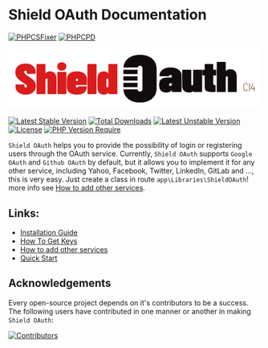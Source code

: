 # Shield OAuth Documentation
[![PHPCSFixer](https://github.com/datamweb/shield-oauth/actions/workflows/phpcsfixer.yml/badge.svg)](https://github.com/datamweb/shield-oauth/actions/workflows/phpcsfixer.yml)
[![PHPCPD](https://github.com/datamweb/shield-oauth/actions/workflows/phpcpd.yml/badge.svg)](https://github.com/datamweb/shield-oauth/actions/workflows/phpcpd.yml)

<p align="center"><img src="/images/shieldOAuthLogo.png" alt="Logo Shield OAuth"></p>

[![Latest Stable Version](http://poser.pugx.org/datamweb/shield-oauth/v?style=for-the-badge)](https://packagist.org/packages/datamweb/shield-oauth) [![Total Downloads](http://poser.pugx.org/datamweb/shield-oauth/downloads?style=for-the-badge)](https://packagist.org/packages/datamweb/shield-oauth) [![Latest Unstable Version](http://poser.pugx.org/datamweb/shield-oauth/v/unstable?style=for-the-badge)](https://packagist.org/packages/datamweb/shield-oauth) [![License](http://poser.pugx.org/datamweb/shield-oauth/license?style=for-the-badge)](https://packagist.org/packages/datamweb/shield-oauth) [![PHP Version Require](http://poser.pugx.org/datamweb/shield-oauth/require/php?style=for-the-badge)](https://packagist.org/packages/datamweb/shield-oauth)


`Shield OAuth` helps you to provide the possibility of login or registering users through the OAuth service. Currently, `Shield OAuth` supports `Google OAuth` and `Github OAuth` by default, but it allows you to implement it for any other service, including Yahoo, Facebook, Twitter, LinkedIn, GitLab and ..., this is very easy. Just create a class in route `app\Libraries\ShieldOAuth`! 
more info see [How to add other services](add_other_oauth.md).

## Links:

* [Installation Guide](install.md)
* [How To Get Keys](get_keys.md)
* [How to add other services](add_other_oauth.md)
* [Quick Start](quickstart.md)

## Acknowledgements

Every open-source project depends on it's contributors to be a success. The following users have
contributed in one manner or another in making `Shield OAuth`:

<a href="https://github.com/datamweb/shield-oauth/graphs/contributors">
  <img src="https://contrib.rocks/image?repo=datamweb/shield-oauth" alt="Contributors">
</a>